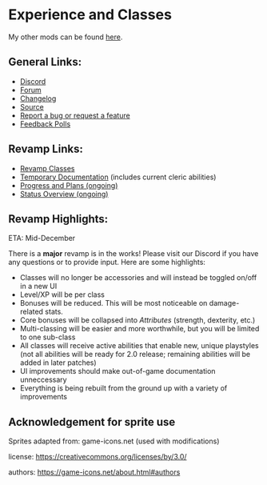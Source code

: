 # Experience and Classes

My other mods can be found [here](https://github.com/SaerusTierialis?utf8=%E2%9C%93&tab=repositories&q=tmodloader&type=&language=).

## General Links:
* [Discord](https://discord.gg/KXf9zen)
* [Forum](https://forums.terraria.org/index.php?threads/experience-and-classes.53048)
* [Changelog](https://github.com/SaerusTierialis/tModLoader_ExperienceAndClasses/blob/master/description.txt)
* [Source](https://github.com/SaerusTierialis/tModLoader_ExperienceAndClasses)
* [Report a bug or request a feature](https://github.com/SaerusTierialis/tModLoader_ExperienceAndClasses/issues/new/choose)
* [Feedback Polls](./Polls.md)

## Revamp Links:
* [Revamp Classes](./Revamp_Classes.md)
* [Temporary Documentation](./Temporary_Rework_User_Documentation.md) (includes current cleric abilities)
* [Progress and Plans (ongoing)](https://github.com/SaerusTierialis/tModLoader_ExperienceAndClasses/milestones)
* [Status Overview (ongoing)](https://github.com/SaerusTierialis/tModLoader_ExperienceAndClasses/projects/1)

## Revamp Highlights:
ETA: Mid-December

There is a **major** revamp is in the works! Please visit our Discord if you have any questions or to provide input. Here are some highlights:
* Classes will no longer be accessories and will instead be toggled on/off in a new UI
* Level/XP will be per class
* Bonuses will be reduced. This will be most noticeable on damage-related stats.
* Core bonuses will be collapsed into *Attributes* (strength, dexterity, etc.)
* Multi-classing will be easier and more worthwhile, but you will be limited to one sub-class
* All classes will receive active abilities that enable new, unique playstyles (not all abilities will be ready for 2.0 release; remaining abilities will be added in later patches)
* UI improvements should make out-of-game documentation unneccessary
* Everything is being rebuilt from the ground up with a variety of improvements

## Acknowledgement for sprite use
Sprites adapted from: game-icons.net (used with modifications)

license: https://creativecommons.org/licenses/by/3.0/

authors: https://game-icons.net/about.html#authors
